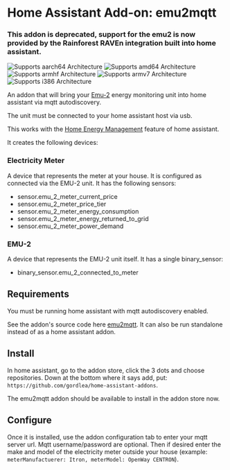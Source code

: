 # Home Assistant Add-on: emu2mqtt

### This addon is deprecated, support for the emu2 is now provided by the Rainforest RAVEn integration built into home assistant.

![Supports aarch64 Architecture][aarch64-shield] ![Supports amd64 Architecture][amd64-shield] ![Supports armhf Architecture][armhf-shield] ![Supports armv7 Architecture][armv7-shield] ![Supports i386 Architecture][i386-shield]

An addon that will bring your [Emu-2](https://www.rainforestautomation.com/rfa-z105-2-emu-2-2/) energy monitoring unit into home assistant via mqtt autodiscovery.

The unit must be connected to your home assistant host via usb.

This works with the [Home Energy Management](https://www.home-assistant.io/home-energy-management/) feature of home assistant.

It creates the following devices:

### Electricity Meter

A device that represents the meter at your house. It is configured as connected via the EMU-2 unit.
It has the following sensors:
* sensor.emu_2_meter_current_price
* sensor.emu_2_meter_price_tier
* sensor.emu_2_meter_energy_consumption
* sensor.emu_2_meter_energy_returned_to_grid
* sensor.emu_2_meter_power_demand

### EMU-2

A device that represents the EMU-2 unit itself. It has a single binary_sensor:
* binary_sensor.emu_2_connected_to_meter


## Requirements
You must be running home assistant with mqtt autodiscovery enabled.

See the addon's source code here [emu2mqtt](https://github.com/gordlea/emu2mqtt/). It can also be run standalone instead of as a home assistant addon.

## Install

In home assistant, go to the addon store, click the 3 dots and choose repositories. Down at the bottom where it says add, put: `https://github.com/gordlea/home-assistant-addons`.

The emu2mqtt addon should be available to install in the addon store now.

## Configure

Once it is installed, use the addon configuration tab to enter your mqtt server url. Mqtt username/password are optional.
Then if desired enter the make and model of the electricity meter outside your house (example: `meterManufactuerer: Itron, meterModel: OpenWay CENTRON`).

[aarch64-shield]: https://img.shields.io/badge/aarch64-yes-green.svg
[amd64-shield]: https://img.shields.io/badge/amd64-yes-green.svg
[armhf-shield]: https://img.shields.io/badge/armhf-yes-green.svg
[armv7-shield]: https://img.shields.io/badge/armv7-yes-green.svg
[i386-shield]: https://img.shields.io/badge/i386-yes-green.svg
